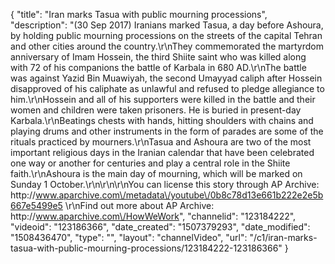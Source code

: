 {
    "title": "Iran marks Tasua with public mourning processions",
    "description": "(30 Sep 2017) Iranians marked Tasua, a day before Ashoura, by holding public mourning processions on the streets of the capital Tehran and other cities around the country.\r\nThey commemorated the martyrdom anniversary of Imam Hossein, the third Shiite saint who was killed along with 72 of his companions the battle of Karbala in 680 AD.\r\nThe battle was against Yazid Bin Muawiyah, the second Umayyad caliph after Hossein disapproved of his caliphate as unlawful and refused to pledge allegiance to him.\r\nHossein and all of his supporters were killed in the battle and their women and children were taken prisoners. He is buried in present-day Karbala.\r\nBeatings chests with hands, hitting shoulders with chains and playing drums and other instruments in the form of parades are some of the rituals practiced by mourners.\r\nTasua and Ashoura are two of the most important religious days in the Iranian calendar that have been celebrated one way or another for centuries and play a central role in the Shiite faith.\r\nAshoura is the main day of mourning, which will be marked on Sunday 1 October.\r\n\r\n\r\nYou can license this story through AP Archive: http:\/\/www.aparchive.com\/metadata\/youtube\/0b8c78d13e661b222e2e5b667e5499e5 \r\nFind out more about AP Archive: http:\/\/www.aparchive.com\/HowWeWork",
    "channelid": "123184222",
    "videoid": "123186366",
    "date_created": "1507379293",
    "date_modified": "1508436470",
    "type": "",
    "layout": "channelVideo",
    "url": "\/c1\/iran-marks-tasua-with-public-mourning-processions\/123184222-123186366"
}